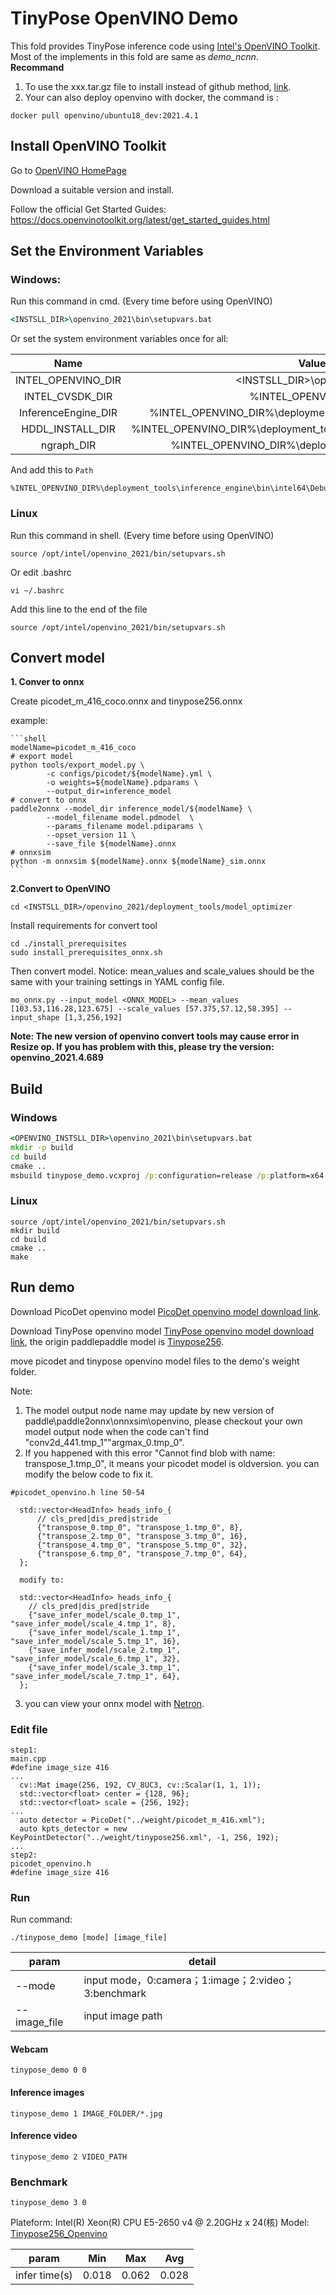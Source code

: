 # TinyPose OpenVINO Demo

This fold provides TinyPose inference code using
[Intel's OpenVINO Toolkit](https://software.intel.com/content/www/us/en/develop/tools/openvino-toolkit.html). Most of the implements in this fold are same as *demo_ncnn*.  
**Recommand** 
1. To use the xxx.tar.gz file to install instead of github method, [link](https://registrationcenter-download.intel.com/akdlm/irc_nas/18096/l_openvino_toolkit_p_2021.4.689.tgz).
2. Your can also deploy openvino with docker, the command is :
```
docker pull openvino/ubuntu18_dev:2021.4.1
```

## Install OpenVINO Toolkit

Go to [OpenVINO HomePage](https://software.intel.com/content/www/us/en/develop/tools/openvino-toolkit.html)

Download a suitable version and install.

Follow the official Get Started Guides: https://docs.openvinotoolkit.org/latest/get_started_guides.html

## Set the Environment Variables

### Windows:

Run this command in cmd. (Every time before using OpenVINO)
```cmd
<INSTSLL_DIR>\openvino_2021\bin\setupvars.bat
```

Or set the system environment variables once for all:

Name                  |Value
:--------------------:|:--------:
INTEL_OPENVINO_DIR | <INSTSLL_DIR>\openvino_2021
INTEL_CVSDK_DIR | %INTEL_OPENVINO_DIR%
InferenceEngine_DIR | %INTEL_OPENVINO_DIR%\deployment_tools\inference_engine\share
HDDL_INSTALL_DIR | %INTEL_OPENVINO_DIR%\deployment_tools\inference_engine\external\hddl
ngraph_DIR | %INTEL_OPENVINO_DIR%\deployment_tools\ngraph\cmake

And add this to ```Path```
```
%INTEL_OPENVINO_DIR%\deployment_tools\inference_engine\bin\intel64\Debug;%INTEL_OPENVINO_DIR%\deployment_tools\inference_engine\bin\intel64\Release;%HDDL_INSTALL_DIR%\bin;%INTEL_OPENVINO_DIR%\deployment_tools\inference_engine\external\tbb\bin;%INTEL_OPENVINO_DIR%\deployment_tools\ngraph\lib
```

### Linux

Run this command in shell. (Every time before using OpenVINO)

```shell
source /opt/intel/openvino_2021/bin/setupvars.sh
```

Or edit .bashrc

```shell
vi ~/.bashrc
```

Add this line to the end of the file

```shell
source /opt/intel/openvino_2021/bin/setupvars.sh
```

## Convert model

  **1. Conver to onnx**

  Create picodet_m_416_coco.onnx and tinypose256.onnx

  example:

    ```shell
    modelName=picodet_m_416_coco
    # export model
    python tools/export_model.py \
            -c configs/picodet/${modelName}.yml \
            -o weights=${modelName}.pdparams \
            --output_dir=inference_model
    # convert to onnx
    paddle2onnx --model_dir inference_model/${modelName} \
            --model_filename model.pdmodel  \
            --params_filename model.pdiparams \
            --opset_version 11 \
            --save_file ${modelName}.onnx
    # onnxsim
    python -m onnxsim ${modelName}.onnx ${modelName}_sim.onnx
    ```

  **2.Convert to OpenVINO**

   ``` shell
   cd <INSTSLL_DIR>/openvino_2021/deployment_tools/model_optimizer
   ```

   Install requirements for convert tool

   ```shell
   cd ./install_prerequisites
   sudo install_prerequisites_onnx.sh

   ```

   Then convert model. Notice: mean_values and scale_values should be the same with your training settings in YAML config file.
   ```shell
   mo_onnx.py --input_model <ONNX_MODEL> --mean_values [103.53,116.28,123.675] --scale_values [57.375,57.12,58.395] --input_shape [1,3,256,192]
   ```

   **Note: The new version of openvino convert tools may cause error in Resize op. If you has problem with this, please try the version: openvino_2021.4.689**

## Build

### Windows

```cmd
<OPENVINO_INSTSLL_DIR>\openvino_2021\bin\setupvars.bat
mkdir -p build
cd build
cmake ..
msbuild tinypose_demo.vcxproj /p:configuration=release /p:platform=x64
```

### Linux
```shell
source /opt/intel/openvino_2021/bin/setupvars.sh
mkdir build
cd build
cmake ..
make
```


## Run demo

Download PicoDet openvino model [PicoDet openvino model download link](https://paddledet.bj.bcebos.com/deploy/third_engine/picodet_m_416_openvino.zip).

Download TinyPose openvino model [TinyPose openvino model download link](https://bj.bcebos.com/v1/paddledet/deploy/third_engine/demo_openvino_kpts.tar.gz), the origin paddlepaddle model is [Tinypose256](https://bj.bcebos.com/v1/paddledet/models/keypoint/tinypose_enhance/tinypose_256x192.pdparams).

move picodet and tinypose openvino model files to the demo's weight folder. 

Note:
1. The model output node name may update by new version of paddle\paddle2onnx\onnxsim\openvino, please checkout your own model output node when the code can't find "conv2d_441.tmp_1"\"argmax_0.tmp_0".
2. If you happened with this error "Cannot find blob with name: transpose_1.tmp_0", it means your picodet model is oldversion. you can modify the below code to fix it.

```
#picodet_openvino.h line 50-54

  std::vector<HeadInfo> heads_info_{
      // cls_pred|dis_pred|stride
      {"transpose_0.tmp_0", "transpose_1.tmp_0", 8},
      {"transpose_2.tmp_0", "transpose_3.tmp_0", 16},
      {"transpose_4.tmp_0", "transpose_5.tmp_0", 32},
      {"transpose_6.tmp_0", "transpose_7.tmp_0", 64},
  };

  modify to:

  std::vector<HeadInfo> heads_info_{
    // cls_pred|dis_pred|stride
    {"save_infer_model/scale_0.tmp_1", "save_infer_model/scale_4.tmp_1", 8},
    {"save_infer_model/scale_1.tmp_1", "save_infer_model/scale_5.tmp_1", 16},
    {"save_infer_model/scale_2.tmp_1", "save_infer_model/scale_6.tmp_1", 32},
    {"save_infer_model/scale_3.tmp_1", "save_infer_model/scale_7.tmp_1", 64},
  };
```

3. you can view your onnx model with [Netron](https://netron.app/).

### Edit file
```
step1:
main.cpp
#define image_size 416
...
  cv::Mat image(256, 192, CV_8UC3, cv::Scalar(1, 1, 1));
  std::vector<float> center = {128, 96};
  std::vector<float> scale = {256, 192};
...
  auto detector = PicoDet("../weight/picodet_m_416.xml");
  auto kpts_detector = new KeyPointDetector("../weight/tinypose256.xml", -1, 256, 192);
...
step2:
picodet_openvino.h
#define image_size 416
```

### Run

Run command:
``` shell
./tinypose_demo [mode] [image_file]
```
|  param   | detail  |
|  ----  | ----  |
| --mode  | input mode，0:camera；1:image；2:video；3:benchmark |
| --image_file  | input image path |

#### Webcam

```shell
tinypose_demo 0 0
```

#### Inference images

```shell
tinypose_demo 1 IMAGE_FOLDER/*.jpg
```

#### Inference video

```shell
tinypose_demo 2 VIDEO_PATH
```

### Benchmark

```shell
tinypose_demo 3 0
```

Plateform: Intel(R) Xeon(R) CPU E5-2650 v4 @ 2.20GHz x 24(核)
Model: [Tinypose256_Openvino](https://paddledet.bj.bcebos.com/deploy/third_engine/tinypose_256_openvino.zip)

| param         | Min   | Max   | Avg   |
| ------------- | ----- | ----- | ----- |
| infer time(s) | 0.018 | 0.062 | 0.028 |

